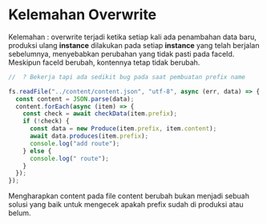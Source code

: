 # Kelemahan Overwrite

Kelemahan : overwrite terjadi ketika setiap kali ada penambahan data baru, produksi ulang **instance** dilakukan pada setiap **instance** yang telah berjalan sebelumnya, menyebabkan perubahan yang tidak pasti pada faceId. Meskipun faceId berubah, kontennya tetap tidak berubah.

```javascript
//  ? Bekerja tapi ada sedikit bug pada saat pembuatan prefix name

fs.readFile("../content/content.json", "utf-8", async (err, data) => {
  const content = JSON.parse(data);
  content.forEach(async (item) => {
    const check = await checkData(item.prefix);
    if (!check) {
      const data = new Produce(item.prefix, item.content);
      await data.produces(item.prefix);
      console.log("add route");
    } else {
      console.log(" route");
    }
  });
});
```

Mengharapkan content pada file content berubah bukan menjadi sebuah solusi yang baik untuk mengecek apakah prefix sudah di produksi atau belum.
